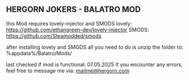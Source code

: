 HERGORN JOKERS - BALATRO MOD
----------------------------------------------------------
this Mod requires lovely-injector and SMODS
lovely: https://github.com/ethangreen-dev/lovely-injector
SMODS: https://github.com/Steamodded/smods

after installing lovely and SMODS all you need to do is unzip the folder to:
%appdata%/Balatro/Mods/

last checked if mod is functional: 07.05.2025
if you encounter any errors, feel free to message me via: mailme@hergorn.com
